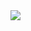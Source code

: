 <a href="https://top.gg/bot/1049461268102270997">
  <img src="https://top.gg/api/widget/servers/1049461268102270997.svg">
</a>
